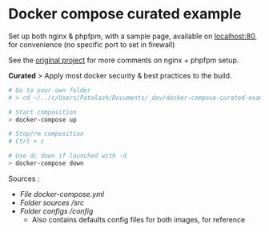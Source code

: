 # Docker compose curated example

Set up both nginx & phpfpm, with a sample page, available on [localhost:80](http://localhost:80/), for convenience (no specific port to set in firewall)

See the [original project](https://github.com/youpiwaza/docker-compose-example) for more comments on nginx + phpfpm setup.

**Curated** > Apply most docker security & best practices to the build.

```bash
# Go to your own folder
# > cd ~/../c/Users/Patolash/Documents/_dev/docker-compose-curated-example

# Start composition
> docker-compose up

# Stop/rm composition
# Ctrl + c

# Use dc down if launched with -d
> docker-compose down
```

Sources :

- *File docker-compose.yml*
- *Folder sources /src*
- *Folder configs /config*
  - Also contains defaults config files for both images, for reference
